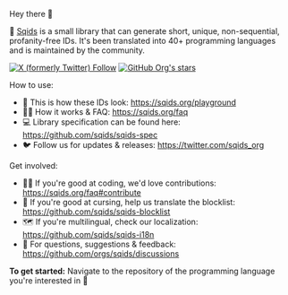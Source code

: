 Hey there 👋

🦑 [Sqids](https://sqids.org/) is a small library that can generate short, unique, non-sequential, profanity-free IDs. It's been translated into 40+ programming languages and is maintained by the community.

[![X (formerly Twitter) Follow](https://img.shields.io/twitter/follow/sqids_org)](https://twitter.com/sqids_org)
[![GitHub Org's stars](https://img.shields.io/github/stars/sqids)](https://sqids.org/)

How to use:
- 🛝 This is how these IDs look: <https://sqids.org/playground>
- 🙋‍♂️ How it works & FAQ: <https://sqids.org/faq>
- 💻 Library specification can be found here: <https://github.com/sqids/sqids-spec>
- 🐦 Follow us for updates & releases: <https://twitter.com/sqids_org>

Get involved:
- 👩‍💻 If you're good at coding, we'd love contributions: <https://sqids.org/faq#contribute>
- 🫣 If you're good at cursing, help us translate the blocklist: <https://github.com/sqids/sqids-blocklist>
- 🗺️ If you're multilingual, check our localization: <https://github.com/sqids/sqids-i18n>
- 💬 For questions, suggestions & feedback: <https://github.com/orgs/sqids/discussions>

**To get started:** Navigate to the repository of the programming language you're interested in 🔽
